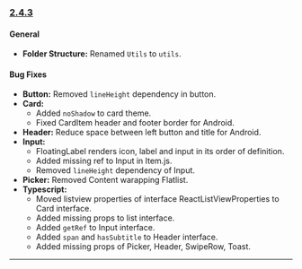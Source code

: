 ### [2.4.3](https://github.com/GeekyAnts/NativeBase/releases/tag/v2.4.3)


#### General
-   **Folder Structure:** Renamed `Utils` to `utils`.


#### Bug Fixes
-   **Button:** Removed `lineHeight` dependency in button.
-   **Card:**
    -   Added `noShadow` to card theme.
    -   Fixed CardItem header and footer border for Android.
-   **Header:** Reduce space between left button and title for Android.
-   **Input:**
    -   FloatingLabel renders icon, label and input in its order of definition.
    -   Added missing ref to Input in Item.js.
    -   Removed `lineHeight` dependency of Input.
-   **Picker:** Removed Content warapping Flatlist.
-   **Typescript:**
    -   Moved listview properties of interface ReactListViewProperties to Card interface.
    -   Added missing props to list interface.
    -   Added `getRef` to Input interface.
    -   Added `span` and `hasSubtitle` to Header interface.
    -   Added missing props of Picker, Header, SwipeRow, Toast.


<hr>